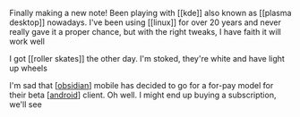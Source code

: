 Finally making a new note! Been playing with [[kde]] also known as [[plasma desktop]] nowadays. I've been using [[linux]] for over 20 years and never really gave it a proper chance, but with the right tweaks, I have faith it will work well

I got [[roller skates]] the other day. I'm stoked, they're white and have light up wheels

I'm sad that [[obsidian]] mobile has decided to go for a for-pay model for their beta [[android]] client. Oh well. I might end up buying a subscription, we'll see

[//begin]: # "Autogenerated link references for markdown compatibility"
[obsidian]: obsidian.md "obsidian"
[android]: android.md "android"
[//end]: # "Autogenerated link references"